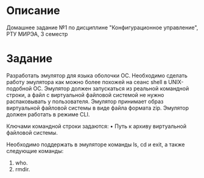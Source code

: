 # Описание

Домашнее задание №1 по дисциплине "Конфигурационное управление", РТУ МИРЭА, 3 семестр

# Задание

Разработать эмулятор для языка оболочки ОС. 
Необходимо сделать работу
эмулятора как можно более похожей на сеанс shell в UNIX-подобной ОС.
Эмулятор должен запускаться из реальной командной строки, а файл с
виртуальной файловой системой не нужно распаковывать у пользователя.
Эмулятор принимает образ виртуальной файловой системы в виде файла формата
zip. 
Эмулятор должен работать в режиме CLI.

Ключами командной строки задаются:
• Путь к архиву виртуальной файловой системы.

Необходимо поддержать в эмуляторе команды ls, cd и exit, а также
следующие команды:
1. who.
2. rmdir.
   


